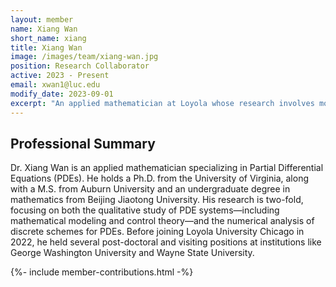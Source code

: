 ```yaml
---
layout: member
name: Xiang Wan
short_name: xiang
title: Xiang Wan
image: /images/team/xiang-wan.jpg
position: Research Collaborator
active: 2023 - Present
email: xwan1@luc.edu
modify_date: 2023-09-01
excerpt: "An applied mathematician at Loyola whose research involves modeling with Partial Differential Equations (PDEs), focusing on qualitative studies and numerical analysis."
---
```


## Professional Summary

<div class="card bg-light mb-3">
<div class="card-body">
<p class="card-text">
Dr. Xiang Wan is an applied mathematician specializing in Partial Differential Equations (PDEs). He holds a Ph.D. from the University of Virginia, along with a M.S. from Auburn University and an undergraduate degree in mathematics from Beijing Jiaotong University. His research is two-fold, focusing on both the qualitative study of PDE systems—including mathematical modeling and control theory—and the numerical analysis of discrete schemes for PDEs. Before joining Loyola University Chicago in 2022, he held several post-doctoral and visiting positions at institutions like George Washington University and Wayne State University.
</p>
</div>
</div>

{%- include member-contributions.html -%}